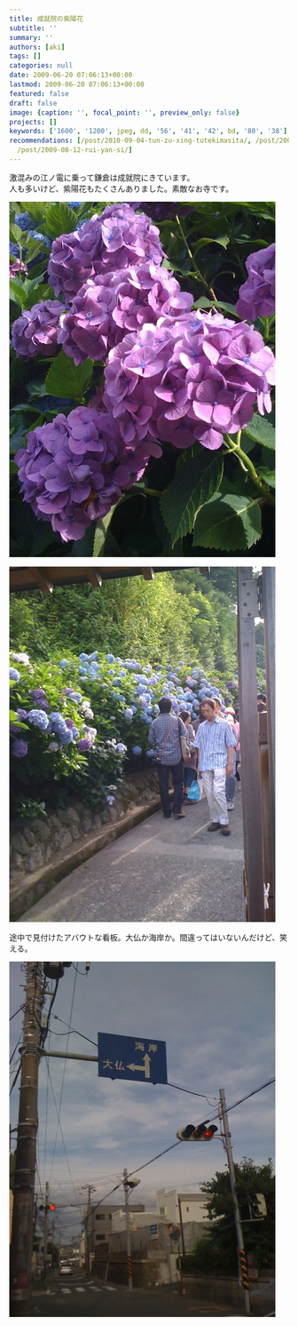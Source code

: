 ```yaml
---
title: 成就院の紫陽花
subtitle: ''
summary: ''
authors: [aki]
tags: []
categories: null
date: 2009-06-20 07:06:13+00:00
lastmod: 2009-06-20 07:06:13+00:00
featured: false
draft: false
image: {caption: '', focal_point: '', preview_only: false}
projects: []
keywords: ['1600', '1200', jpeg, dd, '56', '41', '42', bd, '80', '38']
recommendations: [/post/2010-09-04-tun-zu-xing-tutekimasita/, /post/2009-08-07-pokemonxin-gan-xian/,
  /post/2009-08-12-rui-yan-si/]
---
```

激混みの江ノ電に乗って鎌倉は成就院にきています。  
人も多いけど、紫陽花もたくさんありました。素敵なお寺です。

![](p_1600_1200_638ea25f-3d45-4f12-8891-218274e5fdbf.jpeg)

![](p_1600_1200_eab35589-4b38-4340-b42b-bd79d56e055a.jpeg)

途中で見付けたアバウトな看板。大仏か海岸か。間違ってはいないんだけど、笑える。

![](p_1600_1200_e69a27d9-0f41-4f7b-80dd-016578fa72e1.jpeg)
